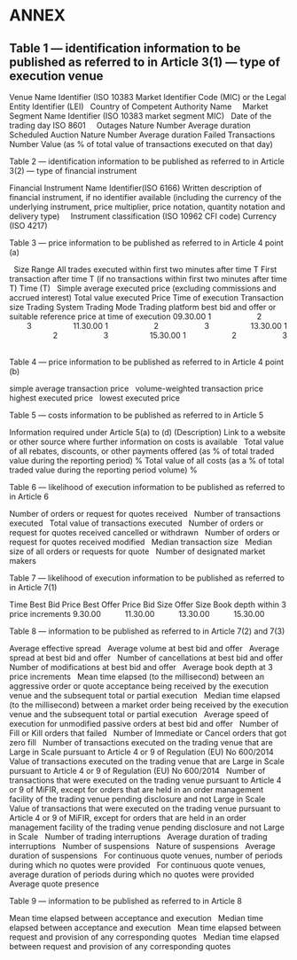 # ANNEX

## Table 1 — identification information to be published as referred to in Article 3(1) — type of execution venue

Venue Name Identifier (ISO 10383 Market Identifier Code (MIC) or the Legal Entity Identifier (LEI)   Country of Competent Authority Name     Market Segment Name Identifier (ISO 10383 market segment MIC)   Date of the trading day ISO 8601     Outages Nature Number Average duration Scheduled Auction Nature Number Average duration Failed Transactions   Number Value (as % of total value of transactions executed on that day)



Table 2 — identification information to be published as referred to in Article 3(2) — type of financial instrument

Financial Instrument Name Identifier(ISO 6166) Written description of financial instrument, if no identifier available (including the currency of the underlying instrument, price multiplier, price notation, quantity notation and delivery type)     Instrument classification (ISO 10962 CFI code) Currency (ISO 4217)



Table 3 — price information to be published as referred to in Article 4 point (a)

  Size Range All trades executed within first two minutes after time T First transaction after time T (if no transactions within first two minutes after time T) Time (T)   Simple average executed price (excluding commissions and accrued interest) Total value executed Price Time of execution Transaction size Trading System Trading Mode Trading platform best bid and offer or suitable reference price at time of execution 09.30.00 1                     2                     3                   11.30.00 1                     2                     3                   13.30.00 1                     2                     3                   15.30.00 1                     2                     3                  



Table 4 — price information to be published as referred to in Article 4 point (b)

simple average transaction price   volume-weighted transaction price   highest executed price   lowest executed price  



Table 5 — costs information to be published as referred to in Article 5

Information required under Article 5(a) to (d) (Description) Link to a website or other source where further information on costs is available   Total value of all rebates, discounts, or other payments offered (as % of total traded value during the reporting period) % Total value of all costs (as a % of total traded value during the reporting period volume) %



Table 6 — likelihood of execution information to be published as referred to in Article 6

Number of orders or request for quotes received   Number of transactions executed   Total value of transactions executed   Number of orders or request for quotes received cancelled or withdrawn   Number of orders or request for quotes received modified   Median transaction size   Median size of all orders or requests for quote   Number of designated market makers  



Table 7 — likelihood of execution information to be published as referred to in Article 7(1)

Time Best Bid Price Best Offer Price Bid Size Offer Size Book depth within 3 price increments 9.30.00           11.30.00           13.30.00           15.30.00          



Table 8 — information to be published as referred to in Article 7(2) and 7(3)

Average effective spread   Average volume at best bid and offer   Average spread at best bid and offer   Number of cancellations at best bid and offer   Number of modifications at best bid and offer   Average book depth at 3 price increments   Mean time elapsed (to the millisecond) between an aggressive order or quote acceptance being received by the execution venue and the subsequent total or partial execution   Median time elapsed (to the millisecond) between a market order being received by the execution venue and the subsequent total or partial execution   Average speed of execution for unmodified passive orders at best bid and offer   Number of Fill or Kill orders that failed   Number of Immediate or Cancel orders that got zero fill   Number of transactions executed on the trading venue that are Large in Scale pursuant to Article 4 or 9 of Regulation (EU) No 600/2014   Value of transactions executed on the trading venue that are Large in Scale pursuant to Article 4 or 9 of Regulation (EU) No 600/2014   Number of transactions that were executed on the trading venue pursuant to Article 4 or 9 of MiFIR, except for orders that are held in an order management facility of the trading venue pending disclosure and not Large in Scale   Value of transactions that were executed on the trading venue pursuant to Article 4 or 9 of MiFIR, except for orders that are held in an order management facility of the trading venue pending disclosure and not Large in Scale   Number of trading interruptions   Average duration of trading interruptions   Number of suspensions   Nature of suspensions   Average duration of suspensions   For continuous quote venues, number of periods during which no quotes were provided   For continuous quote venues, average duration of periods during which no quotes were provided   Average quote presence  



Table 9 — information to be published as referred to in Article 8

Mean time elapsed between acceptance and execution   Median time elapsed between acceptance and execution   Mean time elapsed between request and provision of any corresponding quotes   Median time elapsed between request and provision of any corresponding quotes  

